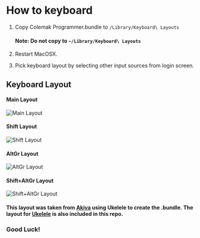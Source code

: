 # How to keyboard

1. Copy Colemak Programmer.bundle to ```/Library/Keyboard\ Layouts```

   #### Note: Do not copy to ```~/Library/Keyboard\ Layouts```

2. Restart MacOSX.

3. Pick keyboard layout by selecting other input sources from login screen.


## Keyboard Layout

#### Main Layout

![Main Layout](https://cl.ly/f733950d9f12/Image%2525202019-06-08%252520at%25252013.48.27.png)

#### Shift Layout

![Shift Layout](https://cl.ly/e03ef2799a81/Image%2525202019-06-08%252520at%25252013.49.47.png)

#### AltGr Layout

![AltGr Layout](https://cl.ly/f80d9e8453fc/Image%2525202019-06-08%252520at%25252013.50.49.png)

#### Shift+AltGr Layout

![Shift+AltGr Layout](https://cl.ly/fb4f7d7bbde9/Image%2525202019-06-08%252520at%25252013.51.39.png)



#### This layout was taken from [Akiva](<https://forum.colemak.com/topic/2236-a-programmers-colemak-layout-with-full-theory-and-experimentation/>) using Ukelele to create the .bundle. The layout for [Ukelele](<https://scripts.sil.org/cms/scripts/page.php?site_id=nrsi&id=Ukelele>) is also included in this repo.



### Good Luck!

